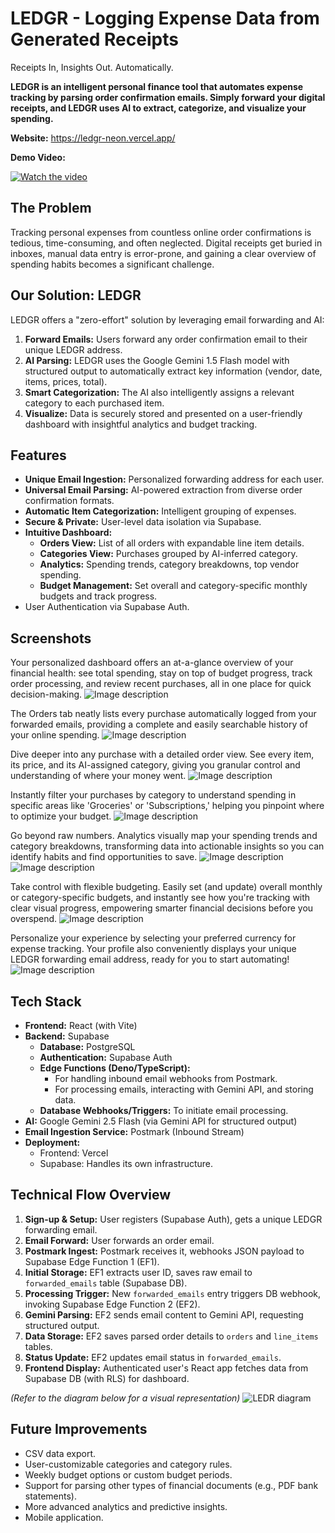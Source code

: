 # LEDGR - Logging Expense Data from Generated Receipts
Receipts In, Insights Out. Automatically.

**LEDGR is an intelligent personal finance tool that automates expense tracking by parsing order confirmation emails. Simply forward your digital receipts, and LEDGR uses AI to extract, categorize, and visualize your spending.**


**Website:** https://ledgr-neon.vercel.app/

**Demo Video:** 

[![Watch the video](https://img.youtube.com/vi/Pe2gne6aycI/0.jpg)](https://www.youtube.com/watch?v=Pe2gne6aycI)


## The Problem
Tracking personal expenses from countless online order confirmations is tedious, time-consuming, and often neglected. Digital receipts get buried in inboxes, manual data entry is error-prone, and gaining a clear overview of spending habits becomes a significant challenge.

## Our Solution: LEDGR
LEDGR offers a "zero-effort" solution by leveraging email forwarding and AI:
1.  **Forward Emails:** Users forward any order confirmation email to their unique LEDGR address.
2.  **AI Parsing:** LEDGR uses the Google Gemini 1.5 Flash model with structured output to automatically extract key information (vendor, date, items, prices, total).
3.  **Smart Categorization:** The AI also intelligently assigns a relevant category to each purchased item.
4.  **Visualize:** Data is securely stored and presented on a user-friendly dashboard with insightful analytics and budget tracking.

## Features
*   **Unique Email Ingestion:** Personalized forwarding address for each user.
*   **Universal Email Parsing:** AI-powered extraction from diverse order confirmation formats.
*   **Automatic Item Categorization:** Intelligent grouping of expenses.
*   **Secure & Private:** User-level data isolation via Supabase.
*   **Intuitive Dashboard:**
    *   **Orders View:** List of all orders with expandable line item details.
    *   **Categories View:** Purchases grouped by AI-inferred category.
    *   **Analytics:** Spending trends, category breakdowns, top vendor spending.
    *   **Budget Management:** Set overall and category-specific monthly budgets and track progress.
*   User Authentication via Supabase Auth.

## Screenshots

Your personalized dashboard offers an at-a-glance overview of your financial health: see total spending, stay on top of budget progress, track order processing, and review recent purchases, all in one place for quick decision-making.
![Image description](https://dev-to-uploads.s3.amazonaws.com/uploads/articles/ubm6jfkdtxn4ad01c8fm.png)


The Orders tab neatly lists every purchase automatically logged from your forwarded emails, providing a complete and easily searchable history of your online spending.
![Image description](https://dev-to-uploads.s3.amazonaws.com/uploads/articles/5cydllx9uri213ub4tei.png)


Dive deeper into any purchase with a detailed order view. See every item, its price, and its AI-assigned category, giving you granular control and understanding of where your money went.
![Image description](https://dev-to-uploads.s3.amazonaws.com/uploads/articles/gdfdg77x7du4d1qoj5is.png)


Instantly filter your purchases by category to understand spending in specific areas like 'Groceries' or 'Subscriptions,' helping you pinpoint where to optimize your budget.
![Image description](https://dev-to-uploads.s3.amazonaws.com/uploads/articles/wsh0pbiukifd2uvrf3av.png)


Go beyond raw numbers. Analytics visually map your spending trends and category breakdowns, transforming data into actionable insights so you can identify habits and find opportunities to save.
![Image description](https://dev-to-uploads.s3.amazonaws.com/uploads/articles/j3py7jee1sgas05ynzr2.png)
![Image description](https://dev-to-uploads.s3.amazonaws.com/uploads/articles/oizje9uj5rkvlxxo2gh5.png)


Take control with flexible budgeting. Easily set (and update) overall monthly or category-specific budgets, and instantly see how you're tracking with clear visual progress, empowering smarter financial decisions before you overspend.
![Image description](https://dev-to-uploads.s3.amazonaws.com/uploads/articles/wp7q60ijr7fjaf96ll5g.png)


Personalize your experience by selecting your preferred currency for expense tracking. Your profile also conveniently displays your unique LEDGR forwarding email address, ready for you to start automating!
![Image description](https://dev-to-uploads.s3.amazonaws.com/uploads/articles/a4iri45p4dpj3gfdrwvv.png)


## Tech Stack
*   **Frontend:** React (with Vite)
*   **Backend:** Supabase
    *   **Database:** PostgreSQL
    *   **Authentication:** Supabase Auth
    *   **Edge Functions (Deno/TypeScript):**
        *   For handling inbound email webhooks from Postmark.
        *   For processing emails, interacting with Gemini API, and storing data.
    *   **Database Webhooks/Triggers:** To initiate email processing.
*   **AI:** Google Gemini 2.5 Flash (via Gemini API for structured output)
*   **Email Ingestion Service:** Postmark (Inbound Stream)
*   **Deployment:**
    *   Frontend: Vercel
    *   Supabase: Handles its own infrastructure.

## Technical Flow Overview
1.  **Sign-up & Setup:** User registers (Supabase Auth), gets a unique LEDGR forwarding email.
2.  **Email Forward:** User forwards an order email.
3.  **Postmark Ingest:** Postmark receives it, webhooks JSON payload to Supabase Edge Function 1 (EF1).
4.  **Initial Storage:** EF1 extracts user ID, saves raw email to `forwarded_emails` table (Supabase DB).
5.  **Processing Trigger:** New `forwarded_emails` entry triggers DB webhook, invoking Supabase Edge Function 2 (EF2).
6.  **Gemini Parsing:** EF2 sends email content to Gemini API, requesting structured output.
7.  **Data Storage:** EF2 saves parsed order details to `orders` and `line_items` tables.
8.  **Status Update:** EF2 updates email status in `forwarded_emails`.
9.  **Frontend Display:** Authenticated user's React app fetches data from Supabase DB (with RLS) for dashboard.

*(Refer to the diagram below for a visual representation)*
![LEDR diagram](https://github.com/user-attachments/assets/18e55cbc-de2a-4313-97d9-2cbce51107e0)



## Future Improvements
*   CSV data export.
*   User-customizable categories and category rules.
*   Weekly budget options or custom budget periods.
*   Support for parsing other types of financial documents (e.g., PDF bank statements).
*   More advanced analytics and predictive insights.
*   Mobile application.
